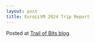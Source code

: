 ```yaml
---
layout: post
title: EuroLLVM 2024 Trip Report
---
```


Posted at [Trail of Bits blog](https://blog.trailofbits.com/2024/06/21/eurollvm-2024-trip-report/).